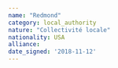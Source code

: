 ```yaml
---
name: "Redmond"
category: local_authority
nature: "Collectivité locale"
nationality: USA
alliance: 
date_signed: '2018-11-12'
---
```

    